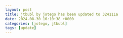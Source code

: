 ```yaml
---
layout: post
title: jtbubl by jotego has been updated to 324111a
date: 2024-08-30 16:10:38 +0000
categories: [jotego, jtbubl]
tags: [update]
---
```


